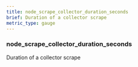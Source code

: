 ```yaml
---
title: node_scrape_collector_duration_seconds
brief: Duration of a collector scrape
metric_type: gauge
---
```

### node_scrape_collector_duration_seconds

Duration of a collector scrape